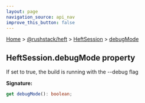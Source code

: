 ```yaml
---
layout: page
navigation_source: api_nav
improve_this_button: false
---
```



[Home](./index.md) &gt; [@rushstack/heft](./heft.md) &gt; [HeftSession](./heft.heftsession.md) &gt; [debugMode](./heft.heftsession.debugmode.md)

## HeftSession.debugMode property

If set to true, the build is running with the --debug flag

<b>Signature:</b>

```typescript
get debugMode(): boolean;
```
